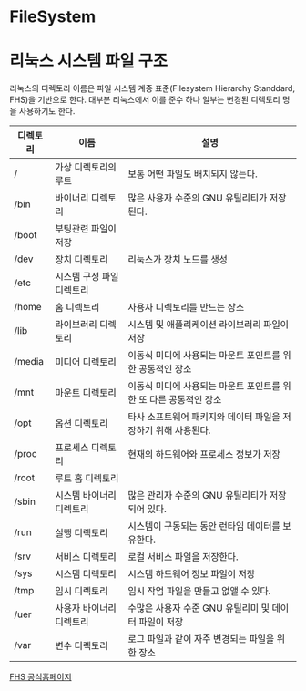 # FileSystem

# 리눅스 시스템 파일 구조
리눅스의 디렉토리 이름은 파일 시스템 계증 표준(Filesystem Hierarchy Standdard, FHS)을 기반으로 한다.
대부분 리눅스에서 이를 준수 하나 일부는 변경된 디렉토리 명을 사용하기도 한다.

| 디렉토리   | 이름             | 설명                                    |
|--------|----------------|---------------------------------------|
| /      | 가상 디렉토리의 루트    | 보통 어떤 파일도 배치되지 않는다.                   |
| /bin   | 바이너리 디렉토리      | 많은 사용자 수준의 GNU 유틸리티가 저장된다.            |
| /boot  | 부팅관련 파일이 저장    |                                       |
| /dev   | 장치 디렉토리        | 리눅스가 장치 노드를 생성                        |
| /etc   | 시스템 구성 파일 디렉토리 |                                       |
| /home  | 홈 디렉토리         | 사용자 디렉토리를 만드는 장소                      |
| /lib   | 라이브러리 디렉토리     | 시스템 및 애플리케이션 라이브러리 파일이 저장             |
| /media | 미디어 디렉토리       | 이동식 미디에 사용되는 마운트 포인트를 위한 공통적인 장소      |
| /mnt   | 마운트 디렉토리       | 이동식 미디에 사용되는 마운트 포인트를 위한 또 다른 공통적인 장소 |
| /opt   | 옵션 디렉토리        | 타사 소프트웨어 패키지와 데이터 파일을 저장하기 위해 사용된다.   |
| /proc  | 프로세스 디렉토리      | 현재의 하드웨어와 프로세스 정보가 저장                 |
| /root  | 루트 홈 디렉토리      |                                       |
| /sbin  | 시스템 바이너리 디렉토리  | 많은 관리자 수준의 GNU 유틸리티가 저장되어 있다.         |
| /run   | 실행 디렉토리        | 시스템이 구동되는 동안 런타임 데이터를 보유한다.           |
| /srv   | 서비스 디렉토리       | 로컬 서비스 파일을 저장한다.                      |
| /sys   | 시스템 디렉토리       | 시스템 하드웨어 정보 파일이 저장                    |
| /tmp   | 임시 디렉토리        | 임시 작업 파일을 만들고 없앨 수 있다.                |
| /uer   | 사용자 바이너리 디렉토리  | 수많은 사용자 수준 GNU 유틸리미 및 데이터 파일이 저장      |
| /var   | 변수 디렉토리        | 로그 파일과 같이 자주 변경되는 파일을 위한 장소           |


<seealso>
<category ref="ref">
    <a href="https://www.pathname.com/fhs/">FHS 공식홈페이지</a>
</category>
</seealso>